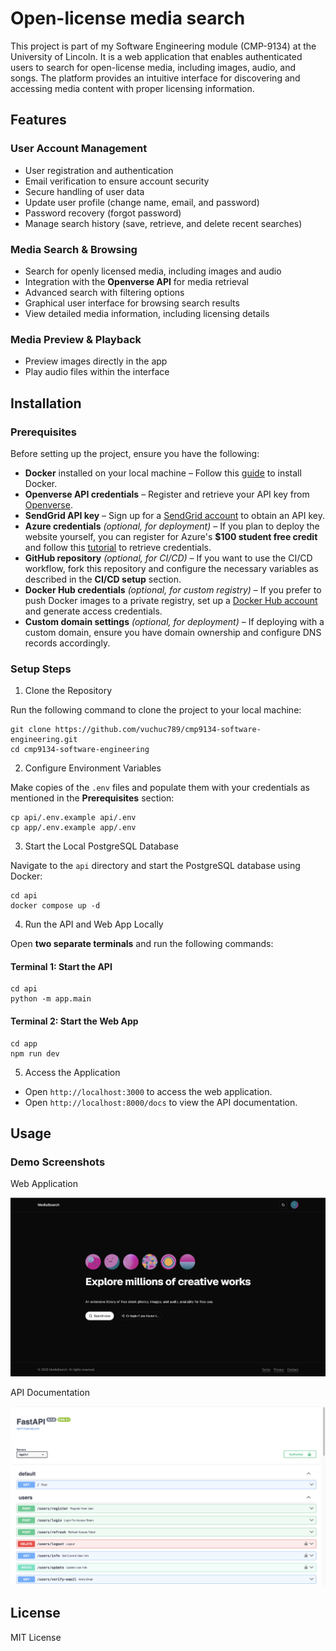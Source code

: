 # Open-license media search

This project is part of my Software Engineering module (CMP-9134) at the University of Lincoln. It is a web application that enables authenticated users to search for open-license media, including images, audio, and songs. The platform provides an intuitive interface for discovering and accessing media content with proper licensing information.

## Features

### User Account Management

- User registration and authentication
- Email verification to ensure account security
- Secure handling of user data
- Update user profile (change name, email, and password)
- Password recovery (forgot password)
- Manage search history (save, retrieve, and delete recent searches)

### Media Search & Browsing

- Search for openly licensed media, including images and audio
- Integration with the **Openverse API** for media retrieval
- Advanced search with filtering options
- Graphical user interface for browsing search results
- View detailed media information, including licensing details

### Media Preview & Playback

- Preview images directly in the app
- Play audio files within the interface

## Installation

### Prerequisites

Before setting up the project, ensure you have the following:

- **Docker** installed on your local machine – Follow this [guide](https://docs.docker.com/engine/install/) to install Docker.
- **Openverse API credentials** – Register and retrieve your API key from [Openverse](https://api.openverse.org/v1/#tag/auth/operation/register).
- **SendGrid API key** – Sign up for a [SendGrid account](https://signup.sendgrid.com/) to obtain an API key.
- **Azure credentials** _(optional, for deployment)_ – If you plan to deploy the website yourself, you can register for Azure's **$100 student free credit** and follow this [tutorial](https://learn.microsoft.com/en-us/cli/azure/azure-cli-sp-tutorial-1?tabs=bash#create-a-service-principal-with-role-and-scope) to retrieve credentials.
- **GitHub repository** _(optional, for CI/CD)_ – If you want to use the CI/CD workflow, fork this repository and configure the necessary variables as described in the **CI/CD setup** section.
- **Docker Hub credentials** _(optional, for custom registry)_ – If you prefer to push Docker images to a private registry, set up a [Docker Hub account](https://hub.docker.com/) and generate access credentials.
- **Custom domain settings** _(optional, for deployment)_ – If deploying with a custom domain, ensure you have domain ownership and configure DNS records accordingly.

### Setup Steps

1. Clone the Repository

Run the following command to clone the project to your local machine:

```
git clone https://github.com/vuchuc789/cmp9134-software-engineering.git
cd cmp9134-software-engineering
```

2. Configure Environment Variables

Make copies of the `.env` files and populate them with your credentials as mentioned in the **Prerequisites** section:

```
cp api/.env.example api/.env
cp app/.env.example app/.env
```

3. Start the Local PostgreSQL Database

Navigate to the `api` directory and start the PostgreSQL database using Docker:

```
cd api
docker compose up -d
```

4. Run the API and Web App Locally

Open **two separate terminals** and run the following commands:

#### Terminal 1: Start the API

```
cd api
python -m app.main
```

#### Terminal 2: Start the Web App

```
cd app
npm run dev
```

5. Access the Application

- Open `http://localhost:3000` to access the web application.
- Open `http://localhost:8000/docs` to view the API documentation.

## Usage

### Demo Screenshots

Web Application

![App Demo](app-demo.png)

API Documentation

![API Demo](api-demo.png)

## License

MIT License
